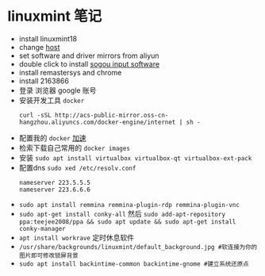# linuxmint 笔记
- install linuxmint18
- change [host](https://raw.githubusercontent.com/racaljk/hosts/master/hosts)
- set software and driver mirrors from aliyun
- double click to install [sogou input software](http://pinyin.sogou.com/linux/download.php?f=linux&bit=64)
- install remastersys and chrome
- install 2163866
- 登录 浏览器 google 账号
- 安装开发工具 `docker`
    ```
    curl -sSL http://acs-public-mirror.oss-cn-hangzhou.aliyuncs.com/docker-engine/internet | sh -
    ```
- 配置我的 `docker` [加速](https://cr.console.aliyun.com/?#/docker/booster)
- 检索下载自己常用的 `docker images`
- 安装 `sudo apt install virtualbox virtualbox-qt virtualbox-ext-pack`
- 配置dns `sudo xed /etc/resolv.conf`
    ```
    nameserver 223.5.5.5
    nameserver 223.6.6.6
    ```
- `sudo apt install remmina remmina-plugin-rdp remmina-plugin-vnc`
- `sudo apt-get install conky-all` 然后 `sudo add-apt-repository ppa:teejee2008/ppa && sudo apt update && sudo apt-get install conky-manager`
- `apt install workrave` 定时休息软件
- `/usr/share/backgrounds/linuxmint/default_background.jpg #软连接为你的图片即可修改锁屏背景`
- `sudo apt install backintime-common backintime-gnome #建立系统还原点`
